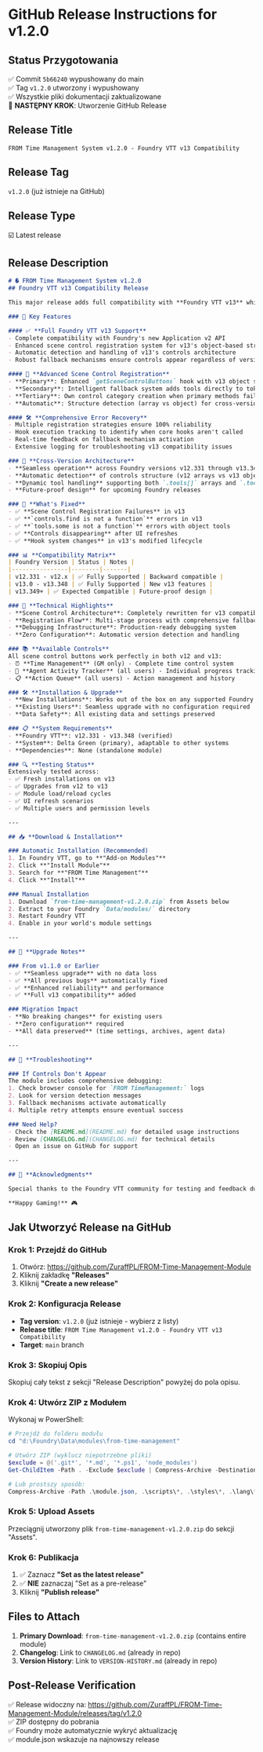 # GitHub Release Instructions for v1.2.0

## Status Przygotowania
✅ Commit `5b66240` wypushowany do main  
✅ Tag `v1.2.0` utworzony i wypushowany  
✅ Wszystkie pliki dokumentacji zaktualizowane  
🔲 **NASTĘPNY KROK**: Utworzenie GitHub Release  

## Release Title
`FROM Time Management System v1.2.0 - Foundry VTT v13 Compatibility`

## Release Tag
`v1.2.0` (już istnieje na GitHub)

## Release Type
☑️ Latest release

## Release Description

```markdown
# � FROM Time Management System v1.2.0
## Foundry VTT v13 Compatibility Release

This major release adds full compatibility with **Foundry VTT v13** while maintaining backward compatibility with v12.

### 🚀 Key Features

#### ✅ **Full Foundry VTT v13 Support**
- Complete compatibility with Foundry's new Application v2 API
- Enhanced scene control registration system for v13's object-based structure
- Automatic detection and handling of v13's controls architecture
- Robust fallback mechanisms ensure controls appear regardless of version

#### 🔧 **Advanced Scene Control Registration**
- **Primary**: Enhanced `getSceneControlButtons` hook with v13 object structure support
- **Secondary**: Intelligent fallback system adds tools directly to tokens control
- **Tertiary**: Own control category creation when primary methods fail
- **Automatic**: Structure detection (array vs object) for cross-version compatibility

#### 🛠️ **Comprehensive Error Recovery**
- Multiple registration strategies ensure 100% reliability
- Hook execution tracking to identify when core hooks aren't called
- Real-time feedback on fallback mechanism activation
- Extensive logging for troubleshooting v13 compatibility issues

### 🔄 **Cross-Version Architecture**
- **Seamless operation** across Foundry versions v12.331 through v13.348
- **Automatic detection** of controls structure (v12 arrays vs v13 objects)
- **Dynamic tool handling** supporting both `.tools[]` arrays and `.tools{}` objects
- **Future-proof design** for upcoming Foundry releases

### 🎯 **What's Fixed**
- ✅ **Scene Control Registration Failures** in v13
- ✅ **`controls.find is not a function`** errors in v13
- ✅ **`tools.some is not a function`** errors with object tools
- ✅ **Controls disappearing** after UI refreshes
- ✅ **Hook system changes** in v13's modified lifecycle

### 📊 **Compatibility Matrix**
| Foundry Version | Status | Notes |
|----------------|--------|-------|
| v12.331 - v12.x | ✅ Fully Supported | Backward compatible |
| v13.0 - v13.348 | ✅ Fully Supported | New v13 features |
| v13.349+ | ✅ Expected Compatible | Future-proof design |

### 🔧 **Technical Highlights**
- **Scene Control Architecture**: Completely rewritten for v13 compatibility
- **Registration Flow**: Multi-stage process with comprehensive fallbacks
- **Debugging Infrastructure**: Production-ready debugging system
- **Zero Configuration**: Automatic version detection and handling

### 📚 **Available Controls**
All scene control buttons work perfectly in both v12 and v13:
- ⏰ **Time Management** (GM only) - Complete time control system
- 👥 **Agent Activity Tracker** (all users) - Individual progress tracking
- 📋 **Action Queue** (all users) - Action management and history

### 🛠️ **Installation & Upgrade**
- **New Installations**: Works out of the box on any supported Foundry version
- **Existing Users**: Seamless upgrade with no configuration required
- **Data Safety**: All existing data and settings preserved

### 📋 **System Requirements**
- **Foundry VTT**: v12.331 - v13.348 (verified)
- **System**: Delta Green (primary), adaptable to other systems
- **Dependencies**: None (standalone module)

### 🔍 **Testing Status**
Extensively tested across:
- ✅ Fresh installations on v13
- ✅ Upgrades from v12 to v13  
- ✅ Module load/reload cycles
- ✅ UI refresh scenarios
- ✅ Multiple users and permission levels

---

## 📥 **Download & Installation**

### Automatic Installation (Recommended)
1. In Foundry VTT, go to **"Add-on Modules"**
2. Click **"Install Module"**
3. Search for **"FROM Time Management"**
4. Click **"Install"**

### Manual Installation
1. Download `from-time-management-v1.2.0.zip` from Assets below
2. Extract to your Foundry `Data/modules/` directory
3. Restart Foundry VTT
4. Enable in your world's module settings

---

## 🔄 **Upgrade Notes**

### From v1.1.0 or Earlier
- ✅ **Seamless upgrade** with no data loss
- ✅ **All previous bugs** automatically fixed
- ✅ **Enhanced reliability** and performance
- ✅ **Full v13 compatibility** added

### Migration Impact
- **No breaking changes** for existing users
- **Zero configuration** required
- **All data preserved** (time settings, archives, agent data)

---

## 🐛 **Troubleshooting**

### If Controls Don't Appear
The module includes comprehensive debugging:
1. Check browser console for `FROM TimeManagement:` logs
2. Look for version detection messages
3. Fallback mechanisms activate automatically
4. Multiple retry attempts ensure eventual success

### Need Help?
- Check the [README.md](README.md) for detailed usage instructions
- Review [CHANGELOG.md](CHANGELOG.md) for technical details
- Open an issue on GitHub for support

---

## 🙏 **Acknowledgments**

Special thanks to the Foundry VTT community for testing and feedback during the v13 transition period.

**Happy Gaming!** 🎮
```

## Jak Utworzyć Release na GitHub

### Krok 1: Przejdź do GitHub
1. Otwórz: https://github.com/ZuraffPL/FROM-Time-Management-Module
2. Kliknij zakładkę **"Releases"**
3. Kliknij **"Create a new release"**

### Krok 2: Konfiguracja Release
- **Tag version**: `v1.2.0` (już istnieje - wybierz z listy)
- **Release title**: `FROM Time Management v1.2.0 - Foundry VTT v13 Compatibility`
- **Target**: `main` branch

### Krok 3: Skopiuj Opis
Skopiuj cały tekst z sekcji "Release Description" powyżej do pola opisu.

### Krok 4: Utwórz ZIP z Modułem
Wykonaj w PowerShell:

```powershell
# Przejdź do folderu modułu
cd "d:\Foundry\Data\modules\from-time-management"

# Utwórz ZIP (wyklucz niepotrzebne pliki)
$exclude = @('.git*', '*.md', '*.ps1', 'node_modules')
Get-ChildItem -Path . -Exclude $exclude | Compress-Archive -DestinationPath "from-time-management-v1.2.0.zip" -Force

# Lub prostszy sposób:
Compress-Archive -Path .\module.json, .\scripts\*, .\styles\*, .\lang\* -DestinationPath "from-time-management-v1.2.0.zip" -Force
```

### Krok 5: Upload Assets
Przeciągnij utworzony plik `from-time-management-v1.2.0.zip` do sekcji "Assets".

### Krok 6: Publikacja
1. ✅ Zaznacz **"Set as the latest release"**
2. ✅ **NIE** zaznaczaj "Set as a pre-release"
3. Kliknij **"Publish release"**

## Files to Attach
1. **Primary Download**: `from-time-management-v1.2.0.zip` (contains entire module)
2. **Changelog**: Link to `CHANGELOG.md` (already in repo)
3. **Version History**: Link to `VERSION-HISTORY.md` (already in repo)

## Post-Release Verification
✅ Release widoczny na: https://github.com/ZuraffPL/FROM-Time-Management-Module/releases/tag/v1.2.0  
✅ ZIP dostępny do pobrania  
✅ Foundry może automatycznie wykryć aktualizację  
✅ module.json wskazuje na najnowszy release  
